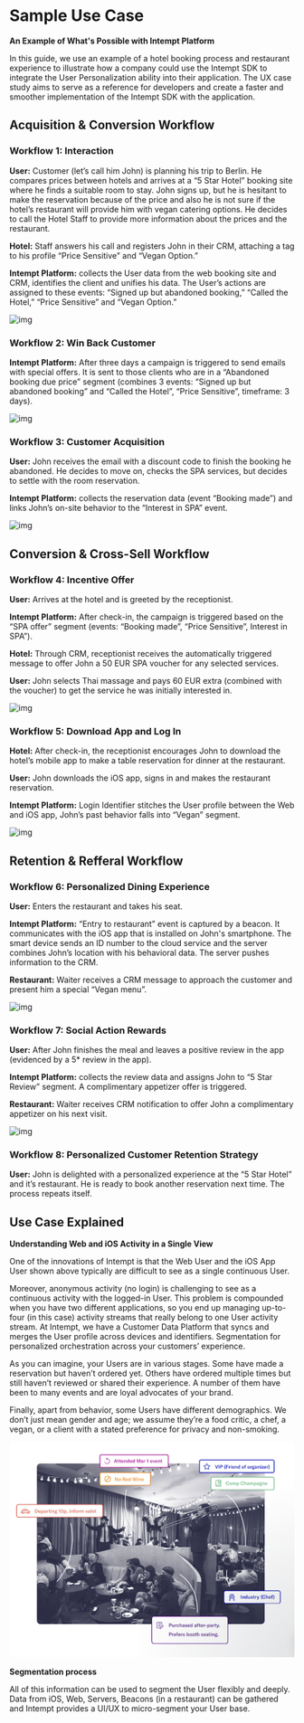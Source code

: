 # Sample Use Case

**An Example of What's Possible with Intempt Platform**

In this guide, we use an example of a hotel booking process and restaurant experience to illustrate how a company could use the Intempt SDK to integrate the User Personalization ability into their application. The UX case study aims to serve as a reference for developers and create a faster and smoother implementation of the Intempt SDK with the application.


## Acquisition & Conversion Workflow


### Workflow 1: Interaction

**User:**  Customer (let’s call him John) is planning his trip to Berlin. He compares prices between hotels and arrives at a “5 Star Hotel” booking site where he finds a suitable room to stay. John signs up, but he is hesitant to make the reservation because of the price and also he is not sure if the hotel’s restaurant will provide him with vegan catering options. He decides to call the Hotel Staff to provide more information about the prices and the restaurant.

**Hotel:** Staff answers his call and registers John in their CRM, attaching a tag to his profile “Price Sensitive”  and “Vegan Option.”

**Intempt Platform:** collects the User data from the web booking site and CRM, identifies the client and unifies his data. The User’s actions are assigned to these events: “Signed up but abandoned booking,” “Called the Hotel,” “Price Sensitive” and  “Vegan Option.”

![img](image38.jpg)

### Workflow 2: Win Back Customer

**Intempt Platform:** After three days a campaign is triggered to send emails with special offers. It is sent to those clients who are in a “Abandoned booking due price” segment (combines 3 events: “Signed up but abandoned booking” and “Called the Hotel”, “Price Sensitive”, timeframe: 3 days).

![img](image39.jpg)

### Workflow 3: Customer Acquisition

**User:** John receives the email with a discount code to finish the booking he abandoned. He decides to move on, checks the SPA services, but decides to settle with the room reservation.

**Intempt Platform:** collects the reservation data (event “Booking made”) and links John’s on-site behavior to the “Interest in SPA” event.

![img](image40.jpg)

## Conversion & Cross-Sell Workflow

### Workflow 4: Incentive Offer

**User:** Arrives at the hotel and is greeted by the receptionist.

**Intempt Platform:** After check-in, the campaign is triggered based on the  “SPA offer” segment (events: “Booking made”, “Price Sensitive”, Interest in SPA”).

**Hotel:** Through CRM, receptionist receives the automatically triggered message to offer John a 50 EUR SPA voucher for any selected services.

**User:** John selects Thai massage and pays 60 EUR extra (combined with the voucher) to get the service he was initially interested in.

![img](image41.jpg)

### Workflow 5: Download App and Log In

**Hotel:** After check-in, the receptionist encourages John to download the hotel’s mobile app to make a table reservation for dinner at the restaurant.

**User:** John downloads the iOS app, signs in and makes the restaurant reservation.

**Intempt Platform:** Login Identifier stitches the User profile between the Web and iOS app, John’s past behavior falls into “Vegan” segment.

![img](image42.jpg)

## Retention & Refferal Workflow

### Workflow 6: Personalized Dining Experience

**User:** Enters the restaurant and takes his seat.

**Intempt Platform:** “Entry to restaurant” event is captured by a beacon. It communicates with the iOS app that is installed on John's smartphone. The smart device sends an ID number to the cloud service and the server combines John’s location with his behavioral data. The server pushes information to the CRM.

**Restaurant:** Waiter receives a CRM message to approach the customer and present him a special “Vegan menu”.

![img](image43.jpg)

### Workflow 7: Social Action Rewards

**User:** After John finishes the meal and leaves a positive review in the app (evidenced by a 5* review in the app).

**Intempt Platform:** collects the review data and assigns John to “5 Star Review” segment. A complimentary appetizer offer is triggered.

**Restaurant:** Waiter receives CRM notification to offer John a complimentary appetizer on his next visit.

![img](image44.jpg)

### Workflow 8: Personalized Customer Retention Strategy

**User:**  John is delighted with a personalized experience at the “5 Star Hotel” and it’s restaurant. He is ready to book another reservation next time. The process repeats itself.

## Use Case Explained

**Understanding Web and iOS Activity in a Single View**

One of the innovations of Intempt is that the Web User and the iOS App User shown above typically are difficult to see as a single continuous User.

Moreover, anonymous activity (no login) is challenging to see as a continuous activity with the logged-in User. This problem is compounded when you have two different applications, so you end up managing up-to-four (in this case) activity streams that really belong to one User activity stream. At Intempt, we have a Customer Data Platform that syncs and merges the User profile across devices and identifiers.
Segmentation for personalized orchestration across your customers’ experience.

As you can imagine, your Users are in various stages. Some have made a reservation but haven’t ordered yet. Others have ordered multiple times but still haven’t reviewed or shared their experience. A number of them have been to many events and are loyal advocates of your brand.

Finally, apart from behavior, some Users have different demographics. We don’t just mean gender and age; we assume they’re a food critic, a chef, a vegan, or a client with a stated preference for privacy and non-smoking.

![img](image17.png)

**Segmentation process**

All of this information can be used to segment the User flexibly and deeply. Data from iOS, Web, Servers, Beacons (in a restaurant) can be gathered and Intempt provides a UI/UX to micro-segment your User base.
